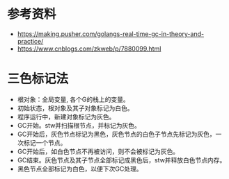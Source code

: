 # 参考资料

* https://making.pusher.com/golangs-real-time-gc-in-theory-and-practice/
* https://www.cnblogs.com/zkweb/p/7880099.html

# 三色标记法

* 根对象：全局变量, 各个G的栈上的变量。
* 初始状态，根对象及其子对象标记为白色。
* 程序运行中，新建对象标记为灰色。
* GC开始。stw并扫描根节点，并标记为灰色。
* GC开始后，灰色节点标记为黑色，灰色节点的白色子节点先标记为灰色，一次标记一个节点。
* GC开始后，如白色节点不再被访问，则不会被标记为灰色。
* GC结束。灰色节点及其子节点全部标记成黑色后，stw并释放白色节点内存。
* 黑色节点全部标记为白色，以便下次GC处理。